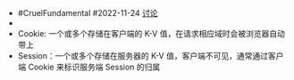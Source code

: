 - #CruelFundamental #2022-11-24 [讨论](https://github.com/CYZH1307/CruelFundamental/tree/main/homework/202211/24)
-
- Cookie: 一个或多个存储在客户端的 K-V 值，在请求相应域时会被浏览器自动带上
- Session：一个或多个存储在服务器的 K-V 值，客户端不可见，通常通过客户端 Cookie 来标识服务端 Session 的归属